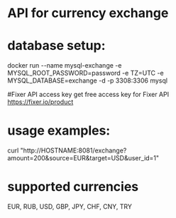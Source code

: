 # API for currency exchange

# database setup:
docker run --name mysql-exchange -e MYSQL_ROOT_PASSWORD=password -e TZ=UTC -e MYSQL_DATABASE=exchange -d -p 3308:3306 mysql

#Fixer API access key
get free access key for Fixer API https://fixer.io/product


# usage examples:
curl "http://HOSTNAME:8081/exchange?amount=200&source=EUR&target=USD&user_id=1"

# supported currencies
EUR, RUB, USD, GBP, JPY, CHF, CNY, TRY